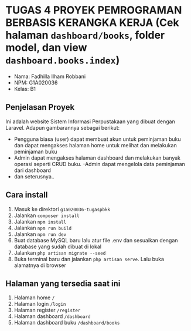 # TUGAS 4 PROYEK PEMROGRAMAN BERBASIS KERANGKA KERJA (Cek halaman `dashboard/books`, folder model, dan view `dashboard.books.index`)

-   Nama: Fadhilla Ilham Robbani
-   NPM: G1A020036
-   Kelas: B1

## Penjelasan Proyek

Ini adalah website Sistem Informasi Perpustakaan yang dibuat dengan Laravel. Adapun gambarannya sebagai berikut:

-   Pengguna biasa (user) dapat membuat akun untuk peminjaman buku dan dapat mengakses halaman home untuk melihat dan melakukan peminjaman buku
-   Admin dapat mengakses halaman dashboard dan melakukan banyak operasi seperti CRUD buku.
    -Admin dapat mengelola data peminjaman dari dashboard
-   dan seterusnya..

## Cara install

1. Masuk ke direktori `g1a020036-tugaspbkk`
2. Jalankan `composer install`
3. Jalankan `npm install`
4. Jalankan `npm run build`
5. Jalankan `npm run dev`
6. Buat database MySQL baru lalu atur file .env dan sesuaikan dengan database yang sudah dibuat di lokal
7. Jalankan `php artisan migrate --seed`
8. Buka terminal baru dan jalankan `php artisan serve`. Lalu buka alamatnya di browser

## Halaman yang tersedia saat ini

1. Halaman home `/`
2. Halaman login `/login`
3. Halaman register `/register`
4. Halaman dashboard `/dashboard`
5. Halaman dashboard buku `/dashboard/books`
